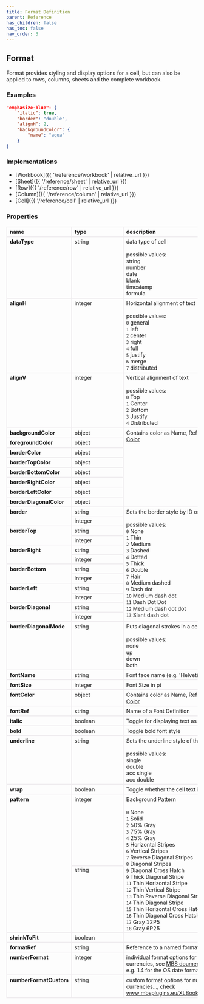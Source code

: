```yaml
---
title: Format Definition
parent: Reference
has_children: false
has_toc: false
nav_order: 3
---
```


<style>

table {
    border-collapse: collapse;
}

.table-wrapper {
    border-radius: 2px;
    box-shadow: none;
}

th {
    text-align: start;
}

th, td {
    vertical-align: baseline;
    min-width: 120px;
    border: 2px solid #eeebee;
}

@media (min-width: 31.25rem) { th, td { font-size: 14px !important; } }

th:first-of-type, td:first-of-type { border-left: 2px solid #eeebee; }

tbody tr:last-of-type th, tbody tr:last-of-type td { border-bottom: 2px solid #eeebee; }
/* tbody tr:last-of-type td { padding-bottom: 0.75rem; } */
code {font-size: 0.83em;}

</style>

## Format

Format provides styling and display options for a **cell**, but can also be applied to rows, columns, sheets and the complete workbook.

### Examples

```json
"emphasize-blue": {
    "italic": true,
    "border": "double",
    "alignH": 2,
    "backgroundColor": {
        "name": "aqua"
    }
}
```

### Implementations

- [Workbook]({{ '/reference/workbook' | relative_url }})
- [Sheet]({{ '/reference/sheet' | relative_url }})
- [Row]({{ '/reference/row' | relative_url }})
- [Column]({{ '/reference/column' | relative_url }})
- [Cell]({{ '/reference/cell' | relative_url }})

### Properties

<table>
    <tr>
        <th>name</th>
        <th>type</th>
        <th>description</th>
    </tr>
	<tr>
		<th>dataType</th>
		<td>string</td>
		<td>data type of cell<br><br>possible values:<br>string<br>number<br>date<br>blank<br>timestamp<br>formula</td>
	</tr>
	<tr>
		<th>alignH</th>
		<td>integer</td>
		<td>Horizontal alignment of text<br><br>possible values:<br><code>0</code> general<br><code>1</code> left<br><code>2</code> center<br><code>3</code> right<br><code>4</code> full<br><code>5</code> justify<br><code>6</code> merge<br><code>7</code> distributed</td>
	</tr>
	<tr>
		<th>alignV</th>
		<td>integer</td>
		<td>Vertical alignment of text<br><br>possible values:<br><code>0</code> Top<br><code>1</code> Center<br><code>2</code> Bottom<br><code>3</code> Justify<br><code>4</code> Distributed</td>
	</tr>
	<tr>
		<th>backgroundColor</th>
		<td>object</td>
		<td rowspan=8>Contains color as Name, Ref or RGB<br><a href="/reference/color/">Color</a></td>
	</tr>
	<tr>
		<th>foregroundColor</th>
		<td>object</td>
	</tr>
	<tr>
		<th>borderColor</th>
		<td>object</td>
	</tr>
	<tr>
	<th>borderTopColor</th>
		<td>object</td>
	</tr>
	<tr>
		<th>borderBottomColor</th>
		<td>object</td>
	</tr>
	<tr>
		<th>borderRightColor</th>
		<td>object</td>
	</tr>
	<tr>
		<th>borderLeftColor</th>
		<td>object</td>
	</tr>
	<tr>
		<th>borderDiagonalColor</th>
		<td>object</td>
	</tr>
	<tr>
		<th rowspan=2>border</th>
		<td>string</td>
		<td rowspan=12>Sets the border style by ID or name.<br><br>possible values:<br><code>0</code> None<br> <code>1</code> Thin<br> <code>2</code> Medium<br> <code>3</code> Dashed<br> <code>4</code> Dotted<br> <code>5</code> Thick<br> <code>6</code> Double<br> <code>7</code> Hair<br> <code>8</code> Medium dashed<br> <code>9</code> Dash dot<br> <code>10</code> Medium dash dot<br> <code>11</code> Dash Dot Dot<br> <code>12</code> Medium dash dot dot<br> <code>13</code> Slant dash dot</td>
	</tr>
	<tr>
		<td>integer</td>
	</tr>
	<tr>
		<th rowspan=2>borderTop</th>
		<td>string</td>
	</tr>
	<tr>
		<td>integer</td>
	</tr>
	<tr>
		<th rowspan=2>borderRight</th>
		<td>string</td>
	</tr>
	<tr>
		<td>integer</td>
	</tr>
	<tr>
		<th rowspan=2>borderBottom</th>
		<td>string</td>
	</tr>
	<tr>
		<td>integer</td>
	</tr>
	<tr>
		<th rowspan=2>borderLeft</th>
		<td>string</td>
	</tr>
	<tr>
		<td>integer</td>
	</tr>
	<tr>
		<th rowspan=2>borderDiagonal</th>
		<td>string</td>
	</tr>
	<tr>
		<td>integer</td>
	</tr>
	<tr>
		<th>borderDiagonalMode</th>
		<td>string</td>
		<td>Puts diagonal strokes in a cell.<br><br>possible values:<br>none<br>up<br>down<br>both</td>
	</tr>
	<tr>
		<th>fontName</th>
		<td>string</td>
		<td>Font face name (e.g. 'Helvetica')</td>
	</tr>
	<tr>
		<th>fontSize</th>
		<td>integer</td>
		<td>Font Size in pt</td>
	</tr>
	<tr>
		<th>fontColor</th>
		<td>object</td>
		<td>Contains color as Name, Ref or RGB<br><a href="/reference/color/">Color</a></td>
	</tr>
	<tr>
		<th>fontRef</th>
		<td>string</td>
		<td>Name of a Font Definition</td>
	</tr>
	<tr>
		<th>italic</th>
		<td>boolean</td>
		<td>Toggle for displaying text as italic.</td>
	</tr>
	<tr>
		<th>bold</th>
		<td>boolean</td>
		<td>Toggle bold font style</td>
	</tr>
	<tr>
		<th>underline</th>
		<td>string</td>
		<td>Sets the underline style of the font.<br><br>possible values:<br>single<br>double<br>acc single<br>acc double</td>
	</tr>
	<tr>
		<th>wrap</th>
		<td>boolean</td>
		<td>Toggle whether the cell text is wrapped.</td>
	</tr>
	<tr>
		<th rowspan=2>pattern</th>
		<td>integer</td><td rowspan=2>Background Pattern<br><br><code>0</code> None<br><code>1</code> Solid<br><code>2</code> 50% Gray<br><code>3</code> 75% Gray<br><code>4</code> 25% Gray<br><code>5</code> Horizontal Stripes<br><code>6</code> Vertical Stripes<br><code>7</code> Reverse Diagonal Stripes<br><code>8</code> Diagonal Stripes<br><code>9</code> Diagonal Cross Hatch<br><code>9</code> Thick Diagonal Stripe<br><code>11</code> Thin Horizontal Stripe<br><code>12</code> Thin Vertical Stripe<br><code>13</code> Thin Reverse Diagonal Stripe<br><code>14</code> Thin Diagonal Stripe<br><code>15</code> Thin Horizontal Cross Hatch<br><code>16</code> Thin Diagonal Cross Hatch<br><code>17</code> Gray 12P5<br><code>18</code> Gray 6P25</td>
	</tr>
	<tr>
		<td>string</td>
	</tr>
	<tr>
		<th>shrinkToFit</th>
		<td>boolean</td>
		<td></td>
	</tr>
	<tr>
		<th>formatRef</th>
		<td>string</td>
		<td>Reference to a named format.</td>
	</tr>
	<tr>
		<th>numberFormat</th>
		<td>integer</td>
		<td>individual format options for numbers, dates, currencies, see <a href="https://www.mbsplugins.eu/XLFormatSetNumFormat.shtml">MBS doumentation</a><br/>e.g. 14 for the OS date format</td>
	</tr>
	<tr>
		<th>numberFormatCustom</th>
		<td>string</td>
		<td>custom format options for numbers, dates, currencies..., check <a href="https://www.mbsplugins.eu/XLBookAddCustomNumFormat.shtml">www.mbsplugins.eu/XLBookAddCustomNumFormat</a></td>
	</tr>
</table>
